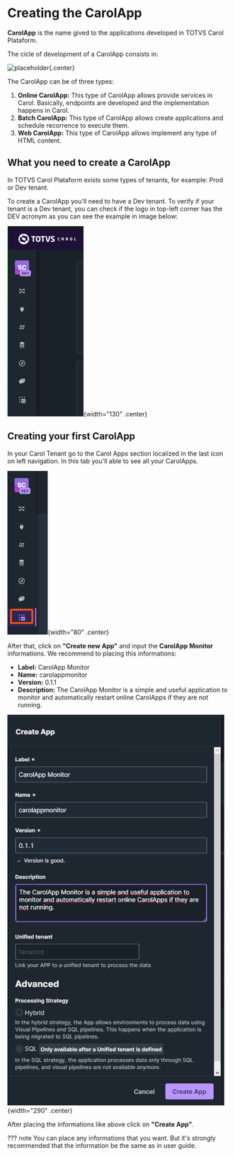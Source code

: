 # Creating the CarolApp

**CarolApp** is the name gived to the applications developed in TOTVS Carol Plataform.

The cicle of development of a CarolApp consists in:

![placeholder](https://placehold.co/600x400){.center}

The CarolApp can be of three types:

1. **Online CarolApp:** This type of CarolApp allows provide services in Carol. Basically, endpoints are developed and the implementation happens in Carol.
1. **Batch CarolApp:** This type of CarolApp allows create applications and schedule recorrence to execute them.
1. **Web CarolApp:** This type of CarolApp allows implement any type of HTML content.

## What you need to create a CarolApp

In TOTVS Carol Plataform exists some types of tenants, for example: Prod or Dev tenant.

To create a CarolApp you'll need to have a Dev tenant. To verify if your tenant is a Dev tenant, you can check if the logo in top-left corner has the DEV acronym as you can see the example in image below:

![dev-tenant](../assets/images/dev_tenant.png){width="130" .center}

## Creating your first CarolApp

In your Carol Tenant go to the Carol Apps section localized in the last icon on left navigation. In this tab you'll able to see all your CarolApps.

![app-nav](../assets/images/app_nav.png){width="80" .center}

After that, click on **"Create new App"** and input the **CarolApp Monitor** informations. We recommend to placing this informations:

* **Label:** CarolApp Monitor
* **Name:** carolappmonitor
* **Version:** 0.1.1
* **Description:** The CarolApp Monitor is a simple and useful application to monitor and automatically restart online CarolApps if they are not running.

![creating-app](../assets/images/creating_app.png){width="290" .center}

After placing the informations like above click on **"Create App"**.

??? note
    You can place any informations that you want. But it's strongly recommended that the information be the same as in user guide.
